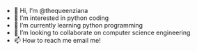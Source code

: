 - 👋 Hi, I’m @thequeenziana
- 👀 I’m interested in python coding
- 🌱 I’m currently learning python programming
- 💞️ I’m looking to collaborate on computer science engineering
- 📫 How to reach me email me!

<!---
thequeenziana/thequeenziana is a ✨ special ✨ repository because its `README.md` (this file) appears on your GitHub profile.
You can click the Preview link to take a look at your changes.
--->
